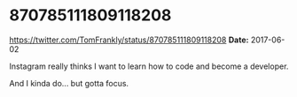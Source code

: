 # 870785111809118208
https://twitter.com/TomFrankly/status/870785111809118208
**Date:** 2017-06-02

Instagram really thinks I want to learn how to code and become a developer.

And I kinda do... but gotta focus.
